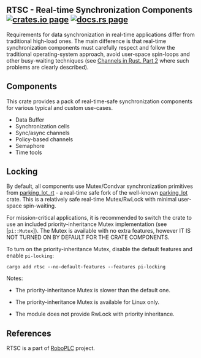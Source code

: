 <h2>
  RTSC - Real-time Synchronization Components
  <a href="https://crates.io/crates/rtsc"><img alt="crates.io page" src="https://img.shields.io/crates/v/rtsc.svg"></img></a>
  <a href="https://docs.rs/rtsc"><img alt="docs.rs page" src="https://docs.rs/rtsc/badge.svg"></img></a>
</h2>

Requirements for data synchronization in real-time applications differ from
traditional high-load ones. The main difference is that real-time
synchronization components must carefully respect and follow the traditional
operating-system approach, avoid user-space spin-loops and other busy-waiting
techniques (see [Channels in Rust. Part
2](https://medium.com/@disserman/channels-in-rust-part-2-603721567ee6) where
such problems are clearly described).

## Components

This crate provides a pack of real-time-safe synchronization components for
various typical and custom use-cases.

* Data Buffer
* Synchronization cells
* Sync/async channels
* Policy-based channels
* Semaphore
* Time tools

## Locking

By default, all components use Mutex/Condvar synchronization primitives from
[parking_lot_rt](https://crates.io/crates/parking_lot_rt) - a real-time safe
fork of the well-known [parking_lot](https://crates.io/crates/parking_lot)
crate. This is a relatively safe real-time Mutex/RwLock with minimal user-space
spin-waiting.

For mission-critical applications, it is recommended to switch the crate to use
an included priority-inheritance Mutex implementation (see [`pi::Mutex`]). The
Mutex is available with no extra features, however IT IS NOT TURNED ON BY
DEFAULT FOR THE CRATE COMPONENTS.

To turn on the priority-inheritance Mutex, disable the default features and
enable `pi-locking`:

```
cargo add rtsc --no-default-features --features pi-locking
```

Notes:

* The priority-inheritance Mutex is slower than the default one.

* The priority-inheritance Mutex is available for Linux only.

* The module does not provide RwLock with priority inheritance.

## References

RTSC is a part of [RoboPLC](https://www.roboplc.com) project.
